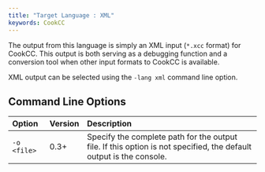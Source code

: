 ```yaml
---
title: "Target Language : XML"
keywords: CookCC
---
```


The output from this language is simply an XML input (`*.xcc` format) for CookCC.  This output is both serving as a debugging function and a conversion tool when other input formats to CookCC is available.

XML output can be selected using the `-lang xml` command line option.

## Command Line Options ##

| Option | Version | Description |
|:-------|:--------|:------------|
| `-o <file>` | 0.3+ | Specify the complete path for the output file.  If this option is not specified, the default output is the console. |